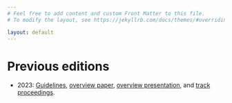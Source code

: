 ```yaml
---
# Feel free to add content and custom Front Matter to this file.
# To modify the layout, see https://jekyllrb.com/docs/themes/#overriding-theme-defaults

layout: default
---
```


# Previous editions

* 2023: <a href="guidelines-2023">Guidelines</a>, <a href="https://trec.nist.gov/pubs/trec32/papers/Overview_tot.pdf" target="_blank">overview paper</a>, <a href="https://docs.google.com/presentation/d/1gMToQywybkU3ajdF4z6L9FhkOkXh5XdPc3paaZAbvlQ" target="_blank">overview presentation</a>, and <a href="https://trec.nist.gov/pubs/trec32/xref.html#tot" target="_blank">track proceedings</a>.
